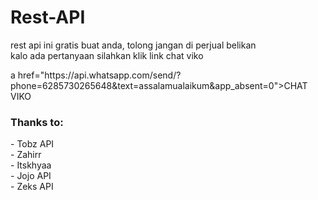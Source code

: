 <h1 href="https://viko-api.herokuapp.com/">Rest-API</h1>
<p>rest api ini gratis buat anda, tolong jangan di perjual belikan<br>kalo ada pertanyaan silahkan klik link chat viko</p>
a href="https://api.whatsapp.com/send/?phone=6285730265648&text=assalamualaikum&app_absent=0">CHAT VIKO</a>

<h3>Thanks to:</h3>
<p>- Tobz API<br>- Zahirr<br>- Itskhyaa<br>- Jojo API<br>- Zeks API</p>
